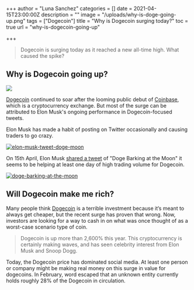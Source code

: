 +++
author = "Luna Sanchez"
categories = []
date = 2021-04-15T23:00:00Z
description = ""
image = "/uploads/why-is-doge-going-up.png"
tags = ["Dogecoin"]
title = "Why is Dogecoin surging today?"
toc = true
url = "why-is-dogecoin-going-up"

+++
> Dogecoin is surging today as it reached a new all-time high. What caused the spike?

## Why is Dogecoin going up?

![](/uploads/308-3087903_1x-dogecoin-cryptocoin-gold-plated-doge-collective-air.png)

[Dogecoin](/buy-dogecoin) continued to soar after the looming public debut of [Coinbase](/link/coinbase), which is a cryptocurrency exchange. But most of the surge can be attributed to Elon Musk's ongoing performance in Dogecoin-focused tweets.

Elon Musk has made a habit of posting on Twitter occasionally and causing traders to go crazy.

[![elon-musk-tweet-doge-moon](/uploads/elon-musk-tweet-moon-doge.png)](https://twitter.com/elonmusk/status/1382539825421582339?s=20)

On 15th April, Elon Musk [shared a tweet](https://twitter.com/elonmusk/status/1382552587099062272?s=20) of "Doge Barking at the Moon" it seems to be helping at least one day of high trading volume for Dogecoin.

[![doge-barking-at-the-moon](/uploads/doge-barking-at-the-moon.png)](https://twitter.com/elonmusk/status/1382552587099062272?s=20)

## Will Dogecoin make me rich?

Many people think [Dogecoin](/buy-dogecoin) is a terrible investment because it’s meant to always get cheaper, but the recent surge has proven that wrong. Now, investors are looking for a way to cash in on what was once thought of as a worst-case scenario type of coin.

> Dogecoin is up more than 2,600% this year. This cryptocurrency is certainly making waves, and has seen celebrity interest from Elon Musk and Snoop Dogg.

Today, the Dogecoin price has dominated social media. At least one person or company might be making real money on this surge in value for dogecoins. In February, word escaped that an unknown entity currently holds roughly 28% of the Dogecoin in circulation.